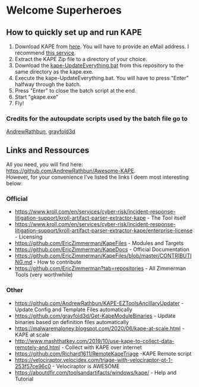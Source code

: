 # Welcome Superheroes

## How to quickly set up and run KAPE

1.  Download KAPE from [here](https://www.kroll.com/en/services/cyber-risk/incident-response-litigation-support/kroll-artifact-parser-extractor-kape). You will have to provide an eMail address. I recommend [this service](https://temp-mail.org/en/).
2.  Extract the KAPE Zip file to a directory of your choice.
3.  Download the [kape-UpdateEverything.bat](https://raw.githubusercontent.com/eichol/Hacktober_KAPE_2022/main/kape-UpdateEverything.bat) from this repository to the same directory as the kape.exe.
4.  Execute the kape-UpdateEverything.bat. You will have to press "Enter" halfway through the batch.
5.  Press "Enter" to close the batch script at the end.
6.  Start "gkape.exe"
7.  Fly!

### Credits for the autoupdate scripts used by the batch file go to

[AndrewRathbun](https://github.com/AndrewRathbun), [grayfold3d](https://github.com/grayfold3d)

## Links and Ressources

All you need, you will find here: https://github.com/AndrewRathbun/Awesome-KAPE.  
However, for your convenience I've listed the links I deem most interesting below:

### Official

- https://www.kroll.com/en/services/cyber-risk/incident-response-litigation-support/kroll-artifact-parser-extractor-kape \- The Tool itself
- https://www.kroll.com/en/services/cyber-risk/incident-response-litigation-support/kroll-artifact-parser-extractor-kape/enterprise-license \- Licensing
- https://github.com/EricZimmerman/KapeFiles \- Modules and Targets
- https://github.com/EricZimmerman/KapeDocs \- Official Documentation
- https://github.com/EricZimmerman/KapeFiles/blob/master/CONTRIBUTING.md \- How to contribute
- https://github.com/EricZimmerman?tab=repositories \- All Zimmerman Tools (very worthwhile)

### Other

- https://github.com/AndrewRathbun/KAPE-EZToolsAncillaryUpdater \- Update Config and Template Files automatically
- https://github.com/grayfold3d/Get-KapeModuleBinaries \- Update binaries based on definition files automatically
- https://malwaremaloney.blogspot.com/2020/06/kape-at-scale.html -KAPE at scale
- http://www.mashthatkey.com/2019/10/use-kape-to-collect-data-remotely-and.html \- Collect with KAPE over internet
- https://github.com/Richard1611/RemoteKapeTriage -KAPE Remote script
- https://velociraptor.velocidex.com/triage-with-velociraptor-pt-1-253f57ce96c0 \- Velociraptor is AWESOME
- https://aboutdfir.com/toolsandartifacts/windows/kape/ \- Help and Tutorial

